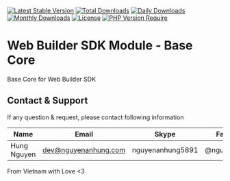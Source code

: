 [![Latest Stable Version](https://img.shields.io/packagist/v/nguyenanhung/web-builder-platforms-base-core.svg?style=flat-square)](https://packagist.org/packages/nguyenanhung/web-builder-platforms-base-core)
[![Total Downloads](https://img.shields.io/packagist/dt/nguyenanhung/web-builder-platforms-base-core.svg?style=flat-square)](https://packagist.org/packages/nguyenanhung/web-builder-platforms-base-core)
[![Daily Downloads](https://img.shields.io/packagist/dd/nguyenanhung/web-builder-platforms-base-core.svg?style=flat-square)](https://packagist.org/packages/nguyenanhung/web-builder-platforms-base-core)
[![Monthly Downloads](https://img.shields.io/packagist/dm/nguyenanhung/web-builder-platforms-base-core.svg?style=flat-square)](https://packagist.org/packages/nguyenanhung/web-builder-platforms-base-core)
[![License](https://img.shields.io/packagist/l/nguyenanhung/web-builder-platforms-base-core.svg?style=flat-square)](https://packagist.org/packages/nguyenanhung/web-builder-platforms-base-core)
[![PHP Version Require](https://img.shields.io/packagist/dependency-v/nguyenanhung/web-builder-platforms-base-core/php)](https://packagist.org/packages/nguyenanhung/web-builder-platforms-base-core)

# Web Builder SDK Module - Base Core

Base Core for Web Builder SDK

## Contact & Support

If any question & request, please contact following information

| Name        | Email                | Skype            | Facebook      |
|-------------|----------------------|------------------|---------------|
| Hung Nguyen | dev@nguyenanhung.com | nguyenanhung5891 | @nguyenanhung |

From Vietnam with Love <3
